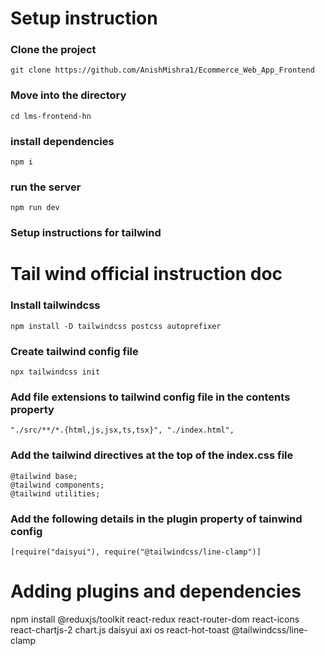 # Setup instruction
### Clone the project
    git clone https://github.com/AnishMishra1/Ecommerce_Web_App_Frontend
### Move into the directory
    cd lms-frontend-hn
### install dependencies
    npm i
### run the server
    npm run dev
### Setup instructions for tailwind
# Tail wind official instruction doc

### Install tailwindcss
    npm install -D tailwindcss postcss autoprefixer
### Create tailwind config file
    npx tailwindcss init
### Add file extensions to tailwind config file in the contents property
    "./src/**/*.{html,js,jsx,ts,tsx}", "./index.html",

### Add the tailwind directives at the top of the index.css file
    @tailwind base;
    @tailwind components;
    @tailwind utilities;
### Add the following details in the plugin property of tainwind config
    [require("daisyui"), require("@tailwindcss/line-clamp")]
# Adding plugins and dependencies
npm install @reduxjs/toolkit react-redux react-router-dom react-icons react-chartjs-2 chart.js daisyui axi
os react-hot-toast @tailwindcss/line-clamp
